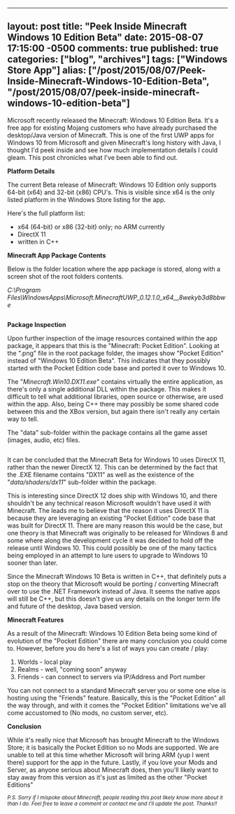  ---
  layout: post
  title: "Peek Inside Minecraft Windows 10 Edition Beta"
  date: 2015-08-07 17:15:00 -0500
  comments: true
  published: true
  categories: ["blog", "archives"]
  tags: ["Windows Store App"]
  alias: ["/post/2015/08/07/Peek-Inside-Minecraft-Windows-10-Edition-Beta", "/post/2015/08/07/peek-inside-minecraft-windows-10-edition-beta"]
  ---
<!-- more -->
<p><img style="float: right;" src="/image.axd?picture=%2f2015%2f08%2fWin10MinecraftBeta001_300x168.png" alt="" />Microsoft recently released the Minecraft: Windows 10 Edition Beta. It's a free app for existing Mojang customers who have already purchased the desktop/Java version of Minecraft. This is one of the first UWP apps for Windows 10 from Microsoft and given Minecraft's long history with Java, I thought I'd peek inside and see how much implementation details I could gleam. This post chronicles what I've been able to find out.</p>
<p><strong>Platform Details</strong></p>
<p>The current Beta release of Minecraft: Windows 10 Edition only supports 64-bit (x64) and 32-bit (x86) CPU's. This is visible since x64 is the only listed platform in the Windows Store listing for the app.</p>
<p>Here's the full platform list:</p>
<ul>
<li>x64 (64-bit) or x86 (32-bit) only; no ARM currently</li>
<li>DirectX 11</li>
<li>written in C++</li>
</ul>
<p><strong>Minecraft App Package Contents</strong></p>
<p>Below is the folder location where the app package is stored, along with a screen shot of the root folders contents.</p>
<p><em>C:\Program Files\WindowsApps\Microsoft.MinecraftUWP_0.12.1.0_x64__8wekyb3d8bbwe</em></p>
<p><img src="/image.axd?picture=%2f2015%2f08%2fWin10MinecraftBetaPackageFolder.png" alt="" /></p>
<p><strong>Package Inspection</strong></p>
<p><img style="float: right;" src="/image.axd?picture=%2f2015%2f08%2fMCSquare310x310Logo.scale-100.png" alt="" /></p>
<p>Upon further inspection of the image resources contained within the app package, it appears that this is the "Minecraft: Pocket Edition". Looking at the ".png" file in the root package folder, the images show "Pocket Edition" instead of "Windows 10 Edition Beta". This indicates that they possibly started with the Pocket Edition code base and ported it over to Windows 10.</p>
<p>The "<em>Minecraft.Win10.DX11.exe</em>" contains virtually the entire application, as there's only a single additional DLL within the package. This makes it difficult to tell what additional libraries, open source or otherwise, are used within the app. Also, being C++ there may possibly be some shared code between this and the XBox version, but again there isn't really any certain way to tell.</p>
<p>The "data" sub-folder within the package contains all the game asset (images, audio, etc) files.</p>
<p><img style="display: block; margin-left: auto; margin-right: auto;" src="/image.axd?picture=%2f2015%2f08%2fWin10MinecraftImageAssets.png" alt="" /></p>
<p>It can be concluded that the Minecraft Beta for Windows 10 uses DirectX 11, rather than the newer DirectX 12. This can be determined by the fact that the .EXE filename contains "DX11" as well as the existence of the "<em>data/shaders/dx11</em>" sub-folder within the package.</p>
<p>This is interesting since DirectX 12 does ship with Windows 10, and there shouldn't be any technical reason Microsoft wouldn't have used it with Minecraft. The leads me to believe that the reason it uses DirectX 11 is because they are leveraging an existing "Pocket Edition" code base that was built for DirectX 11. There are many reason this would be the case, but one theory is that Minecraft was originally to be released for Windows 8 and some where along the development cycle it was decided to hold off the release until Windows 10. This could possibly be one of the many tactics being employed in an attempt to lure users to upgrade to Windows 10 sooner than later.</p>
<p>Since the Minecraft Windows 10 Beta is written in C++, that definitely puts a stop on the theory that Microsoft would be porting / converting Minecraft over to use the .NET Framework instead of Java. It seems the native apps will still be C++, but this doesn't give us any details on the longer term life and future of the desktop, Java based version.</p>
<p><strong>Minecraft Features</strong></p>
<p>As a result of the Minecraft: Windows 10 Edition Beta being some kind of evolution of the "Pocket Edition" there are many conclusion you could come to. However, before you do here's a list of ways you can create / play:</p>
<ol>
<li>Worlds - local play</li>
<li>Realms - well, "coming soon" anyway</li>
<li>Friends - can connect to servers via IP/Address and Port number</li>
</ol>
<p>You can not connect to a standard Minecraft server you or some one else is hosting using the "Friends" feature. Basically, this is the "Pocket Edition" all the way through, and with it comes the "Pocket Edition" limitations we've all come accustomed to (No mods, no custom server, etc).</p>
<p><strong>Conclusion</strong></p>
<p>While it's really nice that Microsoft has brought Minecraft to the Windows Store; it is basically the Pocket Edition so no Mods are supported. We are unable to tell at this time whether Microsoft will bring ARM (yup I went there) support for the app in the future. Lastly, if you love your Mods and Server, as anyone serious about Minecraft does, then you'll likely want to stay away from this version as it's just as limited as the other "Pocket Editions"</p>
<p><sub><em>P.S. Sorry if I mispoke about Minecraft, people reading this post likely know more about it than I do. Feel free to leave a comment or contact me and I'll update the post. Thanks!!</em></sub></p>
